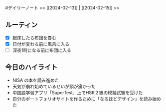 #デイリーノート
<< [[2024-02-13]] | [[2024-02-15]] >>
## ルーティン
- [x] 起床したら布団を畳む
- [x] 日付が変わる前に風呂に入る
- [ ] 深夜1時になる前に布団に入る
## 今日のハイライト
- NISA の本を読み進めた
- 天気が崩れ始めているせいが頭が痛かった
- 中国語学習アプリ「SuperTest」上でHSK２級の模擬試験を受けた
- 自分のポートフォリオサイトを作るために「なるほどデザイン」を読み始めた
